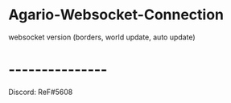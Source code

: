 # Agario-Websocket-Connection
websocket version (borders, world update, auto update)
# ---------------
Discord: ReF#5608
